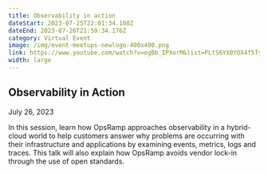 ```yaml
---
title: Observability in action
dateStart: 2023-07-25T22:01:34.108Z
dateEnd: 2023-07-26T21:59:34.176Z
category: Virtual Event
image: /img/event-meetups-newlogo-400x400.png
link: https://www.youtube.com/watch?v=ogBb_IPXorM&list=PLtS6YX0YOX4f5TyRI7jUdjm7D9H4laNlF
width: large
---
```

## Observability in Action

July 26, 2023

In this session, learn how OpsRamp approaches observability in a hybrid-cloud world to help customers answer why problems are occurring with their infrastructure and applications by examining events, metrics, logs and traces. This talk will also explain how OpsRamp avoids vendor lock-in through the use of open standards. 